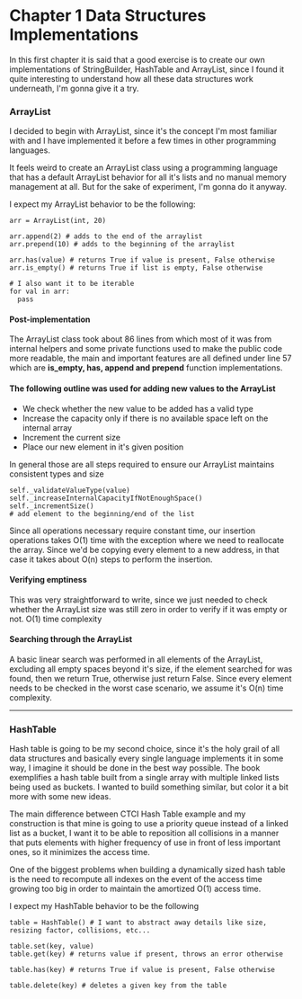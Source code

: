 # Chapter 1 Data Structures Implementations

In this first chapter it is said that a good exercise is to create our own implementations of StringBuilder,
HashTable and ArrayList, since I found it quite interesting to understand how all these data structures work underneath,
I'm gonna give it a try.

### ArrayList

I decided to begin with ArrayList, since it's the concept I'm most familiar with and I have implemented it before a few times in other programming languages.

It feels weird to create an ArrayList class using a programming language
that has a default ArrayList behavior for all it's lists and no manual memory management at all. But for the sake of experiment, I'm gonna do it anyway.

I expect my ArrayList behavior to be the following:

```
arr = ArrayList(int, 20)

arr.append(2) # adds to the end of the arraylist
arr.prepend(10) # adds to the beginning of the arraylist

arr.has(value) # returns True if value is present, False otherwise
arr.is_empty() # returns True if list is empty, False otherwise

# I also want it to be iterable
for val in arr:
  pass

```

#### Post-implementation

The ArrayList class took about 86 lines from which most of it was from internal helpers and some private functions used to make the public code more readable, the main and important features are all defined under line 57 which are **is_empty, has, append and prepend** function implementations.

#### The following outline was used for adding new values to the ArrayList

- We check whether the new value to be added has a valid type
- Increase the capacity only if there is no available space left on the internal array
- Increment the current size
- Place our new element in it's given position

In general those are all steps required to ensure our ArrayList maintains consistent types and size

```
self._validateValueType(value)
self._increaseInternalCapacityIfNotEnoughSpace()
self._incrementSize()
# add element to the beginning/end of the list
```

Since all operations necessary require constant time, our insertion operations takes O(1) time with the exception where we need to reallocate the array. Since we'd be copying every element to a new address, in that case it takes about O(n) steps to perform the insertion.

#### Verifying emptiness

This was very straightforward to write, since we just needed to check whether the ArrayList size was still zero in order to verify if it was empty or not. O(1) time complexity

#### Searching through the ArrayList

A basic linear search was performed in all elements of the ArrayList, excluding all empty spaces beyond it's size, if the element searched for was found, then we return True, otherwise just return False. Since every element needs to be checked in the worst case scenario, we assume it's O(n) time complexity.

---

### HashTable

Hash table is going to be my second choice, since it's the holy grail of all data structures and basically every single language implements it in some way, I imagine it should be done in the best way possible. The book exemplifies a hash table built from a single array with multiple linked lists being used as buckets. I wanted to build something similar, but color it a bit more with some new ideas.

The main difference between CTCI Hash Table example and my construction is that mine is going to use a priority queue instead of a linked list as a bucket, I want it to be able to reposition all collisions in a manner that puts elements with higher frequency of use in front of less important ones, so it minimizes the access time.

One of the biggest problems when building a dynamically sized hash table is the need to recompute all indexes on the event of the access time growing too big in order to maintain the amortized O(1) access time.

I expect my HashTable behavior to be the following

```
table = HashTable() # I want to abstract away details like size, resizing factor, collisions, etc...

table.set(key, value)
table.get(key) # returns value if present, throws an error otherwise

table.has(key) # returns True if value is present, False otherwise

table.delete(key) # deletes a given key from the table
```
